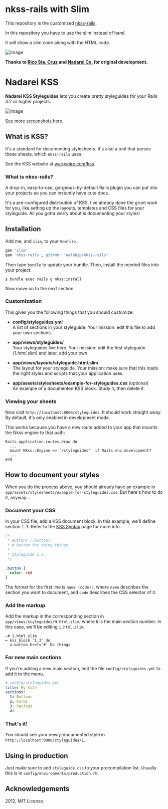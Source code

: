 nkss-rails with Slim
====================

This repository is the customized [nkss-rails](https://github.com/nadarei/nkss-rails).

In this repository you have to use the slim instead of haml.

It will show a slim code along with the HTML code.

![Image](https://cloud.githubusercontent.com/assets/1544172/9229538/918fc002-4158-11e5-89ea-4d89154c9c55.png)

__Thanks to [Rico Sta. Cruz](https://github.com/rstacruz) and [Nadarei Co.](https://github.com/nadarei) for original development.__

Nadarei KSS
===========

**Nadarei KSS Styleguides** lets you create pretty styleguides for your Rails
3.2 or higher projects.

![Image](https://raw.github.com/nadarei/nkss-rails/misc/sample.jpg)

[See more screenshots here.](https://github.com/nadarei/nkss-rails/tree/misc)

What is KSS?
------------

It's a standard for documenting stylesheets. It's also a tool that parses these
sheets, which `nkss-rails` uses.

See the KSS website at [warpspire.com/kss](http://warpspire.com/kss).

### What is nkss-rails?

A drop-in, easy-to-use, gorgeous-by-default Rails plugin you can put into your
projects so you can instantly have cute docs.

It's a pre-configured distribution of KSS. I've already done the grunt work for
you, like setting up the layouts, templates and CSS files for your styleguide.
All you gotta worry about is documenting your styles!

Installation
------------

Add me, and `slim`, to your `Gemfile`.

~~~ ruby
gem 'slim'
gem 'nkss-rails', github: 'nalabjp/nkss-rails'
~~~

Then type `bundle` to update your bundle. Then, install the needed files into
your project:

~~~ shell
$ bundle exec rails g nkss:install
~~~

Now move on to the next section.

### Customization

This gives you the following things that you should customize:

* __config/styleguides.yml__  
A list of sections in your styleguide. Your
mission: edit this file to add your own sections.

* __app/views/styleguides/__  
Your styleguides live here. Your mission:
edit the first styleguide (*1.html.slim*) and later, add your own.

* __app/views/layouts/styleguide.html.slim__  
The layout for your styleguide. Your mission: make sure that this loads the
right styles and scripts that your
application uses.

* __app/assets/stylesheets/example-for-styleguides.css__ (optional)  
An example of a documented KSS block. Study it, then delete it.

### Viewing your sheets

Now visit `http://localhost:8000/styleguides`. It should work straight away. By
default, it's only enabled in development mode.

This works because you have a new route added to your app that mounts the Nkss
engine to that path:

    Rails.application.routes.draw do
      ...
      mount Nkss::Engine => '/styleguides'  if Rails.env.development?
      ...
    end

How to document your styles
---------------------------

When you do the process above, you should already have an example in
`app/assets/stylesheets/example-for-styleguides.css`. But here's how to do it,
anyway...

### Document your CSS

In your CSS file, add a KSS document block. In this example, we'll define
section `1.3`. Refer to the [KSS Syntax](http://warpspire.com/kss/syntax/) page 
for more info.

~~~ css
/*
 * Buttons (.button):
 * A button for doing things.
 *
 * Styleguide 1.3.
 */

.button {
  color: red
}
~~~

The format for the first line is `name (code):`, where `name` describes the 
section you want to document, and `code` describes the CSS selector of it.

### Add the markup

Add the markup in the corresponding section in
`app/views/styleguides/N.html.slim`, where `N` is the main section number. In
this case, we'll be editing `1.html.slim`.

~~~ slim
-# 1.html.slim
= kss_block '1.3' do
  a.button href='#' Do things
~~~

### For new main sections

If you're adding a new main section, edit the file `config/styleguides.yml` to
add it to the menu.

~~~ yml
# config/styleguides.yml
title: My Site
sections:
  1: Buttons
  2: Forms
  3: Ratings
  4: ...
~~~

### That's it!

You should see your newly-documented style in
`http://localhost:8000/styleguides/1`.

Using in production
-------------------

Just make sure to add `styleguide.css` to your
precompilation list. Usually this is in `config/environments/production.rb`.

Acknowledgements
----------------

2012, MIT License.
